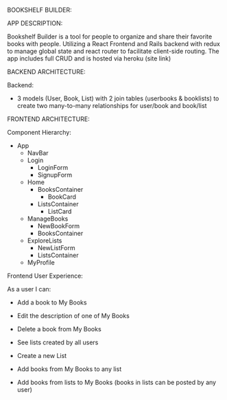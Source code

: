 BOOKSHELF BUILDER:

APP DESCRIPTION:

Bookshelf Builder is a tool for people to organize and share their favorite books with people. Utilizing a React Frontend and Rails backend with redux to manage global state and react router to facilitate client-side routing. The app includes full CRUD and is hosted via heroku (site link)

BACKEND ARCHITECTURE:

Backend:
- 3 models (User, Book, List) with 2 join tables (userbooks & booklists) to create two many-to-many relationships for user/book and book/list


FRONTEND ARCHITECTURE:

Component Hierarchy:
- App
  - NavBar
  - Login
    - LoginForm
    - SignupForm
  - Home
    - BooksContainer
      - BookCard
    - ListsContainer
      - ListCard
  - ManageBooks
    - NewBookForm
    - BooksContainer
  - ExploreLists
    - NewListForm
    - ListsContainer
  - MyProfile

Frontend User Experience:

As a user I can:
- Add a book to My Books
- Edit the description of one of My Books
- Delete a book from My Books

- See lists created by all users
- Create a new List
- Add books from My Books to any list
- Add books from lists to My Books (books in lists can be posted by any user)

